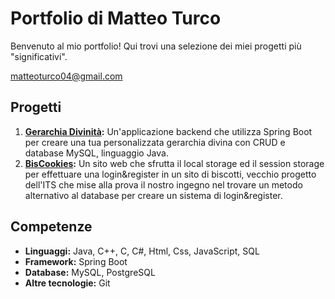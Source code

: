 # Portfolio di Matteo Turco

Benvenuto al mio portfolio! Qui trovi una selezione dei miei progetti più "significativi".

matteoturco04@gmail.com

## Progetti
1. **[Gerarchia Divinità](https://github.com/DemonMalu/Portfolio/tree/main/SpringJDBCDivinita):**
   Un'applicazione backend che utilizza Spring Boot per creare una tua personalizzata gerarchia divina con CRUD e database MySQL, linguaggio Java.
2. **[BisCookies](https://github.com/DemonMalu/Portfolio/tree/main/King%26Polly):**
   Un sito web che sfrutta il local storage ed il session storage per effettuare una login&register in un sito di biscotti, vecchio progetto dell'ITS che mise alla prova il nostro ingegno nel trovare un metodo alternativo al database per creare un sistema di login&register.   

## Competenze
- **Linguaggi:** Java, C++, C, C#, Html, Css, JavaScript, SQL
- **Framework:** Spring Boot
- **Database:** MySQL, PostgreSQL
- **Altre tecnologie:** Git

